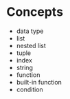 # Concepts
* data type
* list
* nested list
* tuple
* index
* string
* function
* built-in function
* condition
